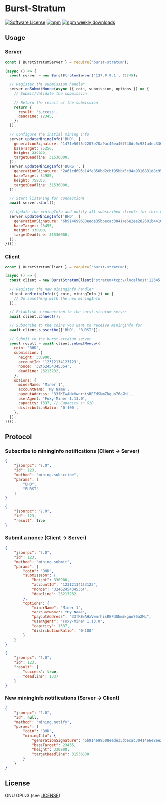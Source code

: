 Burst-Stratum
======

[![Software License](https://img.shields.io/badge/license-GPL--3.0-brightgreen.svg?style=flat-square)](LICENSE)
[![npm](https://img.shields.io/npm/v/burst-stratum.svg?style=flat-square)](https://www.npmjs.com/package/burst-stratum)
[![npm weekly downloads](https://img.shields.io/npm/dw/burst-stratum.svg?style=flat-square)](https://www.npmjs.com/package/burst-stratum)

## Usage

### Server
```javascript
const { BurstStratumServer } = require('burst-stratum');

(async () => {
  const server = new BurstStratumServer('127.0.0.1', 12345);

  // Register the submission handler
  server.onSubmitNonce(async ({ coin, submission, options }) => {
    // Submit/Validate the submission

    // Return the result of the submission
    return {
      result: 'success',
      deadline: 12345,
    };
  });

  // Configure the initial mining info
  server.updateMiningInfo('BHD', {
    generationSignature: '1471e5075e2207e70a9ac46ea46f740dc0c981a4ec336c534e647917904febc6',
    baseTarget: 25256,
    height: 330800,
    targetDeadline: 31536000,
  });
  server.updateMiningInfo('BURST', {
    generationSignature: '2a61cd695b14fe850bd2cbf95bb45c94a9316831d8c952fc439ff299eaa12772',
    baseTarget: 34985,
    height: 758335,
    targetDeadline: 31536000,
  });

  // Start listening for connections
  await server.start();

  // Update the miningInfo and notify all subscribed clients for this coin
  server.updateMiningInfo('BHD', {
    generationSignature: '6b914699608eede35bbecac30414e6e2ee282601b4410c6f6301988647753faa',
    baseTarget: 23455,
    height: 330900,
    targetDeadline: 31536000,
  });
})();
```

### Client
```javascript
const { BurstStratumClient } = require('burst-stratum');

(async () => {
  const client = new BurstStratumClient('stratum+tcp://localhost:12345');

  // Register the new miningInfo handler
  client.onMiningInfo(({ coin, miningInfo }) => {
    // Do something with the new miningInfo
  });

  // Establish a connection to the burst-stratum server
  await client.connect();

  // Subscribe to the coins you want to receive miningInfo for
  await client.subscribe(['BHD', 'BURST']);

  // Submit to the burst-stratum server
  const result = await client.submitNonce({
    coin: 'BHD',
    submission: {
      height: 330900,
      accountId: '12312134123123',
      nonce: '32462454345354',
      deadline: 23213232,
    },
    options: {
      minerName: 'Miner 1',
      accountName: 'My Name',
      payoutAddress: '33fKEwAHxVwnrhisREFdSNmZkguo76a2ML',
      userAgent: 'Foxy-Miner 1.13.0',
      capacity: 1337, // Capacity in GiB
      distributionRatio: '0-100',
    },
  });
})();
```

## Protocol

### Subscribe to miningInfo notifications (Client -> Server)
```json
{
    "jsonrpc": "2.0",
    "id": 123,
    "method": "mining.subscribe",
    "params": [
        "BHD",
        "BURST"
    ]
}

{
    "jsonrpc": "2.0",
    "id": 123,
    "result": true
}
```

### Submit a nonce (Client -> Server)
```json
{
    "jsonrpc": "2.0",
    "id": 123,
    "method": "mining.submit",
    "params": {
        "coin": "BHD",
        "submission": {
            "height": 330900,
            "accountId": "12312134123123",
            "nonce": "32462454345354",
            "deadline": 23213232
        },
        "options": {
            "minerName": "Miner 1",
            "accountName": "My Name",
            "payoutAddress": "33fKEwAHxVwnrhisREFdSNmZkguo76a2ML",
            "userAgent": "Foxy-Miner 1.13.0",
            "capacity": 1337,
            "distributionRatio": "0-100"
        }
    }
}

{
    "jsonrpc": "2.0",
    "id": 123,
    "result": {
        "success": true,
        "deadline": 1337
    }
}
```

### New miningInfo notifications (Server -> Client)
```json
{
    "jsonrpc": "2.0",
    "id": null,
    "method": "mining.notify",
    "params": {
        "coin": "BHD",
        "miningInfo": {
            "generationSignature": "6b914699608eede35bbecac30414e6e2ee282601b4410c6f6301988647753faa",
            "baseTarget": 23455,
            "height": 330900,
            "targetDeadline": 31536000
        }
    }
}
```

## License

GNU GPLv3 (see [LICENSE](https://github.com/felixbrucker/burst-stratum/blob/master/LICENSE))
